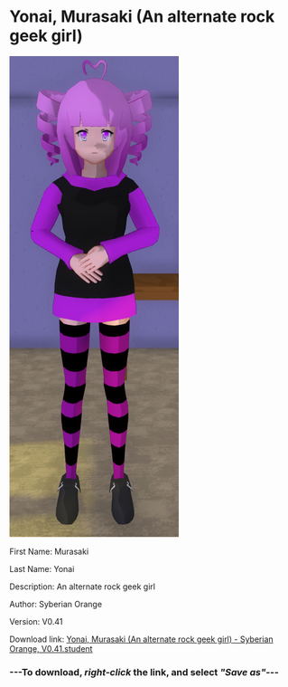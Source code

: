 # Yonai, Murasaki (An alternate rock geek girl)

<img src = "https://raw.githubusercontent.com/Arbiter1223/Daigaku-Gurashi-Custom-Students/master/Students/Files/Yonai%2C%20Murasaki%20(An%20alternate%20rock%20geek%20girl).png">

First Name: Murasaki

Last Name: Yonai

Description: An alternate rock geek girl

Author: Syberian Orange

Version: V0.41

Download link: <a href="https://raw.githubusercontent.com/Arbiter1223/Daigaku-Gurashi-Custom-Students/master/Students/Files/Yonai%2C%20Murasaki%20(An%20alternate%20rock%20geek%20girl)%20-%20Syberian%20Orange%2C%20V0.41.student">Yonai, Murasaki (An alternate rock geek girl) - Syberian Orange, V0.41.student</a>

### ---**To download, _right-click_ the link, and select _"Save as"_**---
